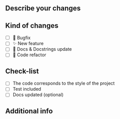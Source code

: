 ## Describe your changes

## Kind of changes
- [ ] 🐛 Bugfix
- [ ] ✨ New feature
- [ ] 📖 Docs & Docstrings update
- [ ] 🔧 Code refactor

## Check-list
- [ ] The code corresponds to the style of the project
- [ ] Test included
- [ ] Docs updated (optional)

## Additional info